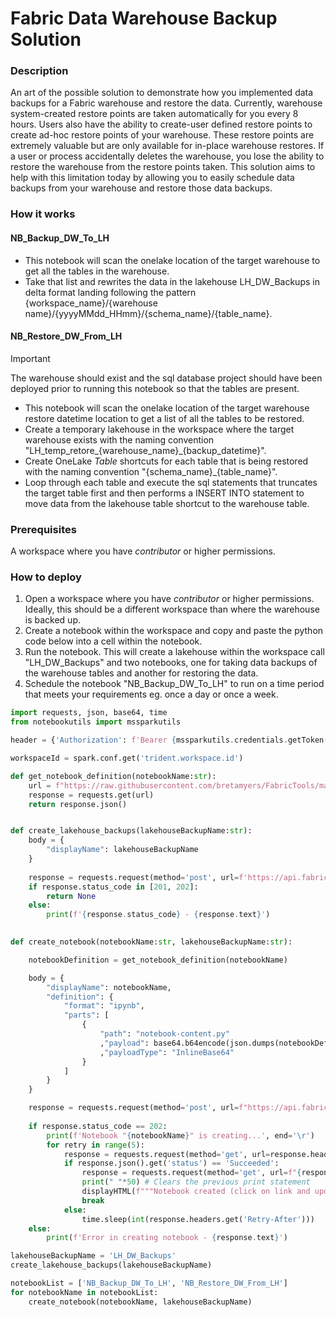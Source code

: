 # Fabric Data Warehouse Backup Solution


### Description
An art of the possible solution to demonstrate how you implemented data backups for a Fabric warehouse and restore the data. Currently, warehouse system-created restore points are taken automatically for you every 8 hours. Users also have the ability to create-user defined restore points to create ad-hoc restore points of your warehouse. These restore points are extremely valuable but are only available for in-place warehouse restores. If a user or process accidentally deletes the warehouse, you lose the ability to restore the warehouse from the restore points taken. This solution aims to help with this limitation today by allowing you to easily schedule data backups from your warehouse and restore those data backups. 


### How it works
#### NB_Backup_DW_To_LH
- This notebook will scan the onelake location of the target warehouse to get all the tables in the warehouse. 
- Take that list and rewrites the data in the lakehouse LH_DW_Backups in delta format landing following the pattern {workspace_name}/{warehouse name}/{yyyyMMdd_HHmm}/{schema_name}/{table_name}.


#### NB_Restore_DW_From_LH
> [!IMPORTANT]
> The warehouse should exist and the sql database project should have been deployed prior to running this notebook so that the tables are present.
- This notebook will scan the onelake location of the target warehouse restore datetime location to get a list of all the tables to be restored.
- Create a temporary lakehouse in the workspace where the target warehouse exists with the naming convention "LH_temp_retore_{warehouse_name}_{backup_datetime}".
- Create OneLake *Table* shortcuts for each table that is being restored with the naming convention "{schema_name}_{table_name}".
- Loop through each table and execute the sql statements that truncates the target table first and then performs a INSERT INTO statement to move data from the lakehouse table shortcut to the warehouse table.


### Prerequisites
A workspace where you have *contributor* or higher permissions.


### How to deploy
1. Open a workspace where you have *contributor* or higher permissions. Ideally, this should be a different workspace than where the warehouse is backed up.
2. Create a notebook within the workspace and copy and paste the python code below into a cell within the notebook.
3. Run the notebook. This will create a lakehouse within the workspace call "LH_DW_Backups" and two notebooks, one for taking data backups of the warehouse tables and another for restoring the data.
4. Schedule the notebook "NB_Backup_DW_To_LH" to run on a time period that meets your requirements eg. once a day or once a week.


```python
import requests, json, base64, time
from notebookutils import mssparkutils

header = {'Authorization': f'Bearer {mssparkutils.credentials.getToken("pbi")}', "Content-Type": "application/json"}    

workspaceId = spark.conf.get('trident.workspace.id')

def get_notebook_definition(notebookName:str):
    url = f"https://raw.githubusercontent.com/bretamyers/FabricTools/main/FabricDWBackup/src/{notebookName}.ipynb"
    response = requests.get(url)
    return response.json()


def create_lakehouse_backups(lakehouseBackupName:str):
    body = {
        "displayName": lakehouseBackupName
    }
    
    response = requests.request(method='post', url=f'https://api.fabric.microsoft.com/v1/workspaces/{workspaceId}/lakehouses', headers=header, data=json.dumps(body))
    if response.status_code in [201, 202]:
        return None
    else:
        print(f'{response.status_code} - {response.text}')
    

def create_notebook(notebookName:str, lakehouseBackupName:str):

    notebookDefinition = get_notebook_definition(notebookName)

    body = {
        "displayName": notebookName,
        "definition": {
            "format": "ipynb",
            "parts": [
                {
                    "path": "notebook-content.py"
                    ,"payload": base64.b64encode(json.dumps(notebookDefinition).encode('utf-8')).decode('utf-8')
                    ,"payloadType": "InlineBase64"
                }
            ]
        }
    }

    response = requests.request(method='post', url=f"https://api.fabric.microsoft.com/v1/workspaces/{workspaceId}/notebooks", headers=header, data=json.dumps(body))
        
    if response.status_code == 202:
        print(f'Notebook "{notebookName}" is creating...', end='\r')
        for retry in range(5):
            response = requests.request(method='get', url=response.headers.get('Location'), headers=header)
            if response.json().get('status') == 'Succeeded':
                response = requests.request(method='get', url=f"{response.headers.get('Location')}", headers=header)
                print(" "*50) # Clears the previous print statement
                displayHTML(f"""Notebook created (click on link and update parameters in notebook) - <a href="https://app.fabric.microsoft.com/groups/{workspaceId}/synapsenotebooks/{response.json().get('id')}?experience=data-engineering">{notebookName}</a>""")
                break
            else:
                time.sleep(int(response.headers.get('Retry-After')))
    else:
        print(f'Error in creating notebook - {response.text}')

lakehouseBackupName = 'LH_DW_Backups'
create_lakehouse_backups(lakehouseBackupName)

notebookList = ['NB_Backup_DW_To_LH', 'NB_Restore_DW_From_LH']
for notebookName in notebookList:
    create_notebook(notebookName, lakehouseBackupName)
```

